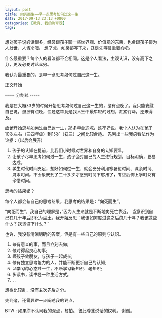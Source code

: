 ```yaml
---
layout: post
title: 向死而生——早一点思考如何过这一生
date: 2017-09-13 23:13 +0800
categories: [教育, 我的教育观]
tags:
---
```


想对孩子说的话很多，经常跟孩子聊一些世界观、价值观的东西，也会跟孩子聊为人处世、人情冷暖。
想了想，如果都写下来，还是先写最重要的吧。

什么最重要？每个人的看法都不会相同。这是个人看法，主观认识，没有高下之分，更没必要讨论优劣。

我认为最重要的，是早一点思考如何过自己这一生。

<!--more-->

正文开始

----- 分割线 -----

我是在大概33岁的时候开始思考如何过自己这一生的，是有点晚了。我只能安慰自己说，虽然有点晚，但是这毕竟是我人生中最年轻的时刻，赶紧行动，还来得及。

应该开始思考如何过自己这一生，那多早合适呢，这不好说，我个人认为在孩子10岁左右（三四年级）到15岁（初三）之间比较合适。
先列出一些我的看法作为论据：（以后会展开）
1. 孩子的认知在提前，比我们小时候对世界和自身的认知要早。
2. 让孩子尽早思考如何过一生，孩子会对自己的人生进行规划，目标明确，更易达成。
3. 学生时代时间充足，想好如何过一生，就会充分利用寒暑假时间、课余时间、周末时间。不会象我到了三十多岁才感到时间不够用了，有些后悔上学时没有珍惜时间。

思考的结果呢？

每个人都会有自己的思考结果，我思考的结果是：“向死而生”。

“向死而生”，我自己的理解是，”因为人生来就是不断地向死亡靠近。
当意识到自己在几十年后即化为尘土，我开始反思：我该如何度过这之后的几十年？我该做些什么？我该留下什么？“

也许，我没有清晰明确的答案，但是有一些自己的原则与认识。
1. 做有意义的事，而且立刻去做;
2. 做对得起良心的事;
3. 跟孩子做朋友，与孩子一起成长;
4. 做有独立思考能力的人，并能不断更新自己的认知;
5. 以学习的心态过一生，不断学习新知识、老知识;
6. 多读书，读书是一种生活方式。
7. ...

想得比较乱，没有主次先后之分。

先到这，还需要进一步阐述我的观点。

BTW : 如果你不认同我的观点，轻拍。
彼此尊重说话的权利。
谢谢。
